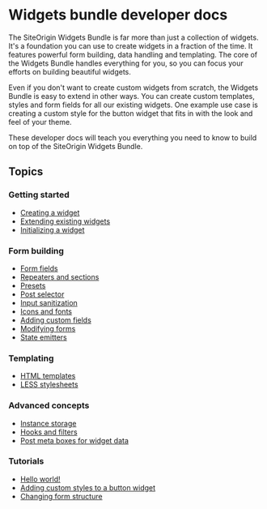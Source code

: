 # Widgets bundle developer docs

The SiteOrigin Widgets Bundle is far more than just a collection of widgets. It's a foundation you can use to create widgets in a fraction of the time. It features powerful form building, data handling and templating. The core of the Widgets Bundle handles everything for you, so you can focus your efforts on building beautiful widgets.

Even if you don't want to create custom widgets from scratch, the Widgets Bundle is easy to extend in other ways. You can create custom templates, styles and form fields for all our existing widgets. One example use case is creating a custom style for the button widget that fits in with the look and feel of your theme.

These developer docs will teach you everything you need to know to build on top of the SiteOrigin Widgets Bundle.

## Topics

### Getting started
* [Creating a widget](widgets-bundle/getting-started/creating-a-widget.md)
* [Extending existing widgets](widgets-bundle/getting-started/extending-existing-widgets.md)
* [Initializing a widget](widgets-bundle/getting-started/initializing-a-widget.md)

### Form building
* [Form fields](widgets-bundle/form-building/form-fields.md)
* [Repeaters and sections](widgets-bundle/form-building/repeaters-and-sections.md)
* [Presets](widgets-bundle/form-building/presets.md)
* [Post selector](widgets-bundle/form-building/post-selector.md)
* [Input sanitization](widgets-bundle/form-building/input-sanitization.md)
* [Icons and fonts](widgets-bundle/form-building/icons-and-fonts.md)
* [Adding custom fields](widgets-bundle/form-building/adding-custom-fields.md)
* [Modifying forms](widgets-bundle/form-building/modifying-forms.md)
* [State emitters](widgets-bundle/form-building/state-emitters.md)

### Templating
* [HTML templates](widgets-bundle/templating/html-templates.md)
* [LESS stylesheets](widgets-bundle/templating/less-stylesheets.md)

### Advanced concepts
* [Instance storage](widgets-bundle/advanced-concepts/instance-storage.md)
* [Hooks and filters](widgets-bundle/advanced-concepts/hooks-and-filters.md)
* [Post meta boxes for widget data](widgets-bundle/advanced-concepts/post-meta-box-forms.md)

### Tutorials
* [Hello world!](widgets-bundle/tutorials/hello-world.md)
* [Adding custom styles to a button widget](widgets-bundle/tutorials/adding-custom-styles-to-a-button-widget.md)
* [Changing form structure](widgets-bundle/tutorials/changing-form-structure.md)
